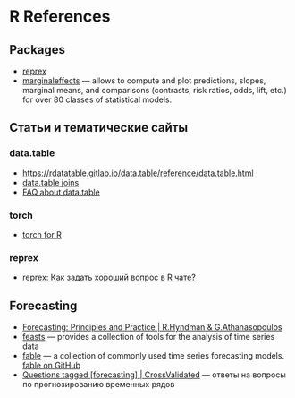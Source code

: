 # R References

## Packages
* [reprex](https://reprex.tidyverse.org/index.html)
* [marginaleffects](https://vincentarelbundock.github.io/marginaleffects/) — allows to compute and plot predictions, slopes, marginal means, and comparisons (contrasts, risk ratios, odds, lift, etc.) for over 80 classes of statistical models. 

## Статьи и тематические сайты
### data.table
* https://rdatatable.gitlab.io/data.table/reference/data.table.html
* [data.table joins](https://gist.github.com/nacnudus/ef3b22b79164bbf9c0ebafbf558f22a0)
* [FAQ about data.table](https://cran.r-project.org/web/packages/data.table/vignettes/datatable-faq.html#why-does-xy-return-all-the-columns-from-y-too-shouldnt-it-return-a-subset-of-x)

### torch
* [torch for R](https://torch.mlverse.org/)

### reprex
* [reprex: Как задать хороший вопрос в R чате?](https://ubogoeva.github.io/R_question_how_to_ask.html)

## Forecasting
* [Forecasting: Principles and Practice | R.Hyndman & G.Athanasopoulos](https://otexts.com/fpp3/)
* [feasts](https://feasts.tidyverts.org/) — provides a collection of tools for the analysis of time series data
* [fable](https://fable.tidyverts.org/) —  a collection of commonly used time series forecasting models. [fable on GitHub](https://github.com/tidyverts/fable)
* [Questions tagged [forecasting] | CrossValidated](https://stats.stackexchange.com/tags/forecasting) — ответы на вопросы по прогнозированию временных рядов
